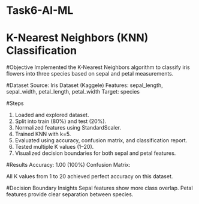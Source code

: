 # Task6-AI-ML
# K-Nearest Neighbors (KNN) Classification 

#Objective
Implemented the K-Nearest Neighbors algorithm to classify iris flowers into three species based on sepal and petal measurements.

#Dataset
Source: Iris Dataset (Kaggele)
Features: sepal_length, sepal_width, petal_length, petal_width
Target: species

#Steps
1. Loaded and explored dataset.
2. Split into train (80%) and test (20%).
3. Normalized features using StandardScaler.
4. Trained KNN with k=5.
5. Evaluated using accuracy, confusion matrix, and classification report.
6. Tested multiple K values (1–20).
7. Visualized decision boundaries for both sepal and petal features.

#Results
Accuracy: 1.00 (100%)
Confusion Matrix:

All K values from 1 to 20 achieved perfect accuracy on this dataset.

#Decision Boundary Insights
Sepal features show more class overlap.
Petal features provide clear separation between species.
